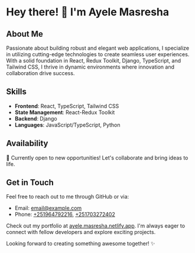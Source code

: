 # Hey there! 👋 I'm Ayele Masresha

## About Me

Passionate about building robust and elegant web applications, I specialize in utilizing cutting-edge technologies to create seamless user experiences. With a solid foundation in React, Redux Toolkit, Django, TypeScript, and Tailwind CSS, I thrive in dynamic environments where innovation and collaboration drive success.

## Skills

- **Frontend**: React, TypeScript, Tailwind CSS
- **State Management**: React-Redux Toolkit
- **Backend**: Django
- **Languages**: JavaScript/TypeScript, Python

## Availability

🌟 Currently open to new opportunities! Let's collaborate and bring ideas to life.

## Get in Touch

Feel free to reach out to me through GitHub or via:
- Email: [email@example.com](mailto:email@example.com)
- Phone: [+251964792216](tel:+251964792216), [+251703272402](tel:+251703272402)

Check out my portfolio at [ayele.masresha.netlify.app](https://ayele.masresha.netlify.app). I'm always eager to connect with fellow developers and explore exciting projects.

Looking forward to creating something awesome together! ✨
